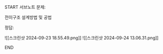 START
서브노트
문제:

전이구조 설계방법 및 공법 

정답:


![[스크린샷 2024-09-23 18.55.49.png]]
![[스크린샷 2024-09-24 13.06.31.png]]
<!--ID: 1727688301290-->
END